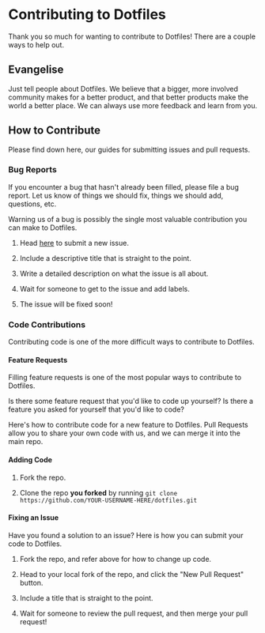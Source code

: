 # Contributing to Dotfiles

Thank you so much for wanting to contribute to Dotfiles! There are a couple ways to help out.

## Evangelise

Just tell people about Dotfiles. We believe that a bigger, more involved community makes for a better product, and that better products make the world a better place. We can always use more feedback and learn from you.

## How to Contribute

Please find down here, our guides for submitting issues and pull requests.

### Bug Reports

If you encounter a bug that hasn't already been filled, please file a bug report. Let us know of things we should fix, things we should add, questions, etc.

Warning us of a bug is possibly the single most valuable contribution you can make to Dotfiles.

1) Head [here](https://github.com/reedia/dotfiles/issues/new) to submit a new issue.

2) Include a descriptive title that is straight to the point.

3) Write a detailed description on what the issue is all about.

4) Wait for someone to get to the issue and add labels.

5) The issue will be fixed soon!

### Code Contributions

Contributing code is one of the more difficult ways to contribute to Dotfiles.

#### Feature Requests

Filling feature requests is one of the most popular ways to contribute to Dotfiles.

Is there some feature request that you'd like to code up yourself? Is there a feature you asked for yourself that you'd like to code?

Here's how to contribute code for a new feature to Dotfiles. Pull Requests allow you to share your own code with us, and we can merge it into the main repo.

#### Adding Code

1) Fork the repo.

2) Clone the repo **you forked** by running `git clone https://github.com/YOUR-USERNAME-HERE/dotfiles.git`

#### Fixing an Issue

Have you found a solution to an issue? Here is how you can submit your code to Dotfiles.

1) Fork the repo, and refer above for how to change up code.

2) Head to your local fork of the repo, and click the "New Pull Request" button.

3) Include a title that is straight to the point.

4) Wait for someone to review the pull request, and then merge your pull request!
